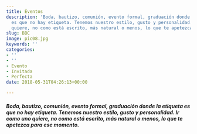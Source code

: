 ```yaml
---
title: Eventos
description: 'Boda, bautizo, comunión, evento formal, graduación donde la etiqueta
  es que no hay etiqueta. Tenemos nuestro estilo, gusto y personalidad. Ir como uno
  quiere, no como está escrito, más natural o menos, lo que te apetezca para ese momento. '
slug: BBC
image: pic08.jpg
keywords: ''
categories:
- ''
- ''
- Evento
- Invitada
- Perfecta
date: 2018-05-31T04:26:13+00:00

---
```

#### _Boda, bautizo, comunión, evento formal, graduación donde la etiqueta es que no hay etiqueta. Tenemos nuestro estilo, gusto y personalidad. Ir como uno quiere, no como está escrito, más natural o menos, lo que te apetezca para ese momento._